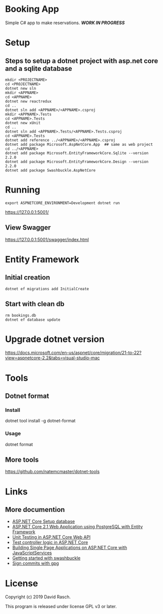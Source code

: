 # Booking App

Simple C# app to make reservations. ***WORK IN PROGRESS***

# Setup

## Steps to setup a dotnet project with asp.net core and a sqlite database

```{shell}
mkdir <PROJECTNAME>
cd <PROJECTNAME>
dotnet new sln
mkdir <APPNAME>
cd <APPNAME>
dotnet new reactredux
cd ..
dotnet sln add <APPNAME>/<APPNAME>.csproj
mkdir <APPNAME>.Tests
cd <APPNAME>.Tests
dotnet new xUnit
cd ..
dotnet sln add <APPNAME>.Tests/<APPNAME>.Tests.csproj
cd <APPNAME>.Tests
dotnet add reference ../<APPNAME>/<APPNAME>.csproj
dotnet add package Microsoft.AspNetCore.App  ## same as web project
cd ../<APPNAME>
dotnet add package Microsoft.EntityFrameworkCore.Sqlite --version 2.2.0
dotnet add package Microsoft.EntityFrameworkCore.Design --version 2.2.0
dotnet add package Swashbuckle.AspNetCore
```

# Running

```{shell}
export ASPNETCORE_ENVIRONMENT=Development dotnet run
```
https://127.0.0.1:5001/

## View Swagger

https://127.0.0.1:5001/swagger/index.html

# Entity Framework

## Initial creation
```{shell}
dotnet ef migrations add InitialCreate
```

## Start with clean db
```{shell}
rm bookings.db
dotnet ef database update
```

# Upgrade dotnet version
https://docs.microsoft.com/en-us/aspnet/core/migration/21-to-22?view=aspnetcore-2.2&tabs=visual-studio-mac

# Tools

## Dotnet format

### Install
dotnet tool install -g dotnet-format

### Usage
dotnet format

## More tools

https://github.com/natemcmaster/dotnet-tools

# Links

## More documention

* [ASP.NET Core Setup database](https://docs.microsoft.com/en-us/ef/core/get-started/aspnetcore/new-db?tabs=netcore-cli)
* [ASP.NET Core 2.1 Web Application using PostgreSQL with Entity Framework](https://github.com/jasonsturges/postgresql-dotnet-core)
* [Unit Testing in ASP.NET Core Web API](https://code-maze.com/unit-testing-aspnetcore-web-api/)
* [Test controller logic in ASP.NET Core](https://docs.microsoft.com/en-us/aspnet/core/mvc/controllers/testing?view=aspnetcore-2.2)
* [Building Single Page Applications on ASP.NET Core with JavaScriptServices](https://devblogs.microsoft.com/aspnet/building-single-page-applications-on-asp-net-core-with-javascriptservices/)
* [Getting started with swashbuckle](https://docs.microsoft.com/en-us/aspnet/core/tutorials/getting-started-with-swashbuckle?view=aspnetcore-2.2&tabs=visual-studio)
* [Sign commits with gpg](https://github.com/pstadler/keybase-gpg-github)

# License

Copyright (c) 2019 David Rasch.

This program is released under license GPL v3 or later.
